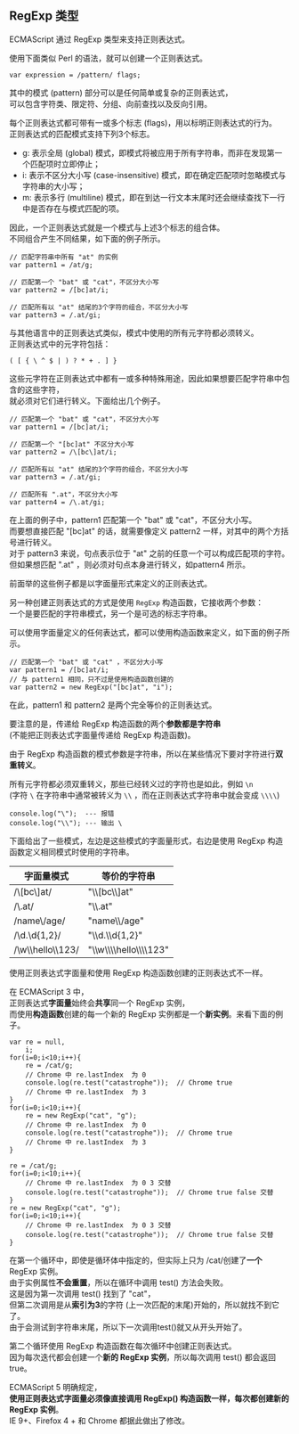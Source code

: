 ## RegExp 类型

ECMAScript 通过 RegExp 类型来支持正则表达式。  

使用下面类似 Perl 的语法，就可以创建一个正则表达式。

	var expression = /pattern/ flags;

其中的模式 (pattern) 部分可以是任何简单或复杂的正则表达式，  
可以包含字符类、限定符、分组、向前查找以及反向引用。  

每个正则表达式都可带有一或多个标志 (flags)，用以标明正则表达式的行为。  
正则表达式的匹配模式支持下列3个标志。
 - g: 表示全局 (global) 模式，即模式将被应用于所有字符串，而非在发现第一个匹配项时立即停止；
 - i: 表示不区分大小写 (case-insensitive) 模式，即在确定匹配项时忽略模式与字符串的大小写；
 - m: 表示多行 (multiline) 模式，即在到达一行文本末尾时还会继续查找下一行中是否存在与模式匹配的项。

因此，一个正则表达式就是一个模式与上述3个标志的组合体。  
不同组合产生不同结果，如下面的例子所示。 

	// 匹配字符串中所有 "at" 的实例
    var pattern1 = /at/g;

    // 匹配第一个 "bat" 或 "cat"，不区分大小写
    var pattern2 = /[bc]at/i;

    // 匹配所有以 "at" 结尾的3个字符的组合，不区分大小写
    var pattern3 = /.at/gi;

与其他语言中的正则表达式类似，模式中使用的所有元字符都必须转义。  
正则表达式中的元字符包括：

	( [ { \ ^ $ | ) ? * + . ] }

这些元字符在正则表达式中都有一或多种特殊用途，因此如果想要匹配字符串中包含的这些字符，  
就必须对它们进行转义。下面给出几个例子。  
    
	// 匹配第一个 "bat" 或 "cat"，不区分大小写
    var pattern1 = /[bc]at/i;

    // 匹配第一个 "[bc]at" 不区分大小写
    var pattern2 = /\[bc\]at/i;

    // 匹配所有以 "at" 结尾的3个字符的组合，不区分大小写
    var pattern3 = /.at/gi;

    // 匹配所有 ".at"，不区分大小写
    var pattern4 = /\.at/gi;

在上面的例子中，pattern1 匹配第一个 "bat" 或 "cat"，不区分大小写。  
而要想直接匹配 "[bc]at" 的话，就需要像定义 pattern2 一样，对其中的两个方括号进行转义。  
对于 pattern3 来说，句点表示位于 "at" 之前的任意一个可以构成匹配项的字符。  
但如果想匹配 ".at" ，则必须对句点本身进行转义，如pattern4 所示。  

前面举的这些例子都是以字面量形式来定义的正则表达式。  

另一种创建正则表达式的方式是使用 `RegExp` 构造函数，它接收两个参数：  
一个是要匹配的字符串模式，另一个是可选的标志字符串。  

可以使用字面量定义的任何表达式，都可以使用构造函数来定义，如下面的例子所示。  

	// 匹配第一个 "bat" 或 "cat" ，不区分大小写
    var pattern1 = /[bc]at/i;
    // 与 pattern1 相同，只不过是使用构造函数创建的
    var pattern2 = new RegExp("[bc]at", "i");
     
在此，pattern1 和 pattern2 是两个完全等价的正则表达式。  

要注意的是，传递给 RegExp 构造函数的两个**参数都是字符串**  
(不能把正则表达式字面量传递给 RegExp 构造函数)。    
    
由于 RegExp 构造函数的模式参数是字符串，所以在某些情况下要对字符进行**双重转义**。
  
所有元字符都必须双重转义，那些已经转义过的字符也是如此，例如 `\n`  
(字符 `\` 在字符串中通常被转义为 `\\` ，而在正则表达式字符串中就会变成 `\\\\`)

	console.log("\");  --- 报错
    console.log("\\"); --- 输出 \

下面给出了一些模式，左边是这些模式的字面量形式，右边是使用 RegExp 构造函数定义相同模式时使用的字符串。

<table>
	<thead>
		<tr><th>字面量模式</th><th>等价的字符串</th></tr>
	</thead>
	<tbody>
		<tr><td>/\[bc\]at/</td><td>"\\[bc\\]at"</td></tr>
		<tr><td>/\.at/</td><td>"\\.at"</td></tr>
		<tr><td>/name\/age/</td><td>"name\\/age"</td></tr>
		<tr><td>/\d.\d{1,2}/</td><td>"\\d.\\d{1,2}"</td></tr>
		<tr><td>/\w\\hello\\123/</td><td>"\\w\\\\hello\\\\123"</td></tr>
	</tbody>
</table>

使用正则表达式字面量和使用 RegExp 构造函数创建的正则表达式不一样。  

在 ECMAScript 3 中，  
正则表达式**字面量**始终会**共享**同一个 RegExp 实例，  
而使用**构造函数**创建的每一个新的 RegExp 实例都是一个**新实例**。来看下面的例子。  

	var re = null,
    	i;
    for(i=0;i<10;i++){
    	re = /cat/g;
    	// Chrome 中 re.lastIndex  为 0
        console.log(re.test("catastrophe"));  // Chrome true
        // Chrome 中 re.lastIndex  为 3
    }
    for(i=0;i<10;i++){
    	re = new RegExp("cat", "g");
    	// Chrome 中 re.lastIndex  为 0
        console.log(re.test("catastrophe"));  // Chrome true
        // Chrome 中 re.lastIndex  为 3
    }
    
    re = /cat/g;
    for(i=0;i<10;i++){
    	// Chrome 中 re.lastIndex  为 0 3 交替 
        console.log(re.test("catastrophe"));  // Chrome true false 交替
    }
    re = new RegExp("cat", "g");
    for(i=0;i<10;i++){
    	// Chrome 中 re.lastIndex  为 0 3 交替 
    	console.log(re.test("catastrophe"));  // Chrome true false 交替
    }

在第一个循环中，即使是循环体中指定的，但实际上只为 /cat/创建了**一个** RegExp 实例。  
由于实例属性**不会重置**，所以在循环中调用 test() 方法会失败。  
这是因为第一次调用 test() 找到了 "cat"，  
但第二次调用是从**索引为3**的字符 (上一次匹配的末尾)开始的，所以就找不到它了。  
由于会测试到字符串末尾，所以下一次调用test()就又从开头开始了。

第二个循环使用 RegExp 构造函数在每次循环中创建正则表达式。  
因为每次迭代都会创建一个**新的 RegExp 实例**，所以每次调用 test() 都会返回 true。

ECMAScript 5 明确规定，  
**使用正则表达式字面量必须像直接调用 RegExp() 构造函数一样，每次都创建新的 RegExp 实例**。  
IE 9+、Firefox 4 + 和 Chrome 都据此做出了修改。
     
     